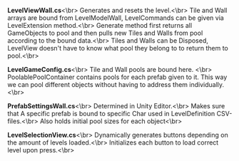 **LevelViewWall.cs**<\br>
Generates and resets the level.<\br>
Tile and Wall arrays are bound from LevelModelWall, LevelCommands can be given via LevelExtension method.<\br>
Generate method first returns all GameObjects to pool and then pulls new Tiles and Walls from pool according to the bound data.<\br>
Tiles and Walls can be Disposed, LevelView doesn't have to know what pool they belong to to return them to pool.<\br>

**LevelGameConfig.cs**<\br>
Tile and Wall pools are bound here. <\br>
PoolablePoolContainer contains pools for each prefab given to it. This way we can pool different objects without having to address them individually.<\br>

**PrefabSettingsWall.cs**<\br>
Determined in Unity Editor.<\br>
Makes sure that A specific prefab is bound to specific Char used in LevelDefinition CSV-files.<\br>
Also holds initial pool sizes for each object<\br>


**LevelSelectionView.cs**<\br>
Dynamically generates buttons depending on the amount of levels loaded.<\br>
Initializes each button to load correct level upon press.<\br>

